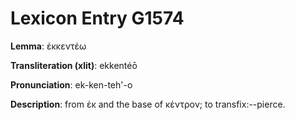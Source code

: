 # Lexicon Entry G1574

**Lemma**: ἐκκεντέω

**Transliteration (xlit)**: ekkentéō

**Pronunciation**: ek-ken-teh'-o

**Description**:
from ἐκ and the base of κέντρον; to transfix:--pierce.
